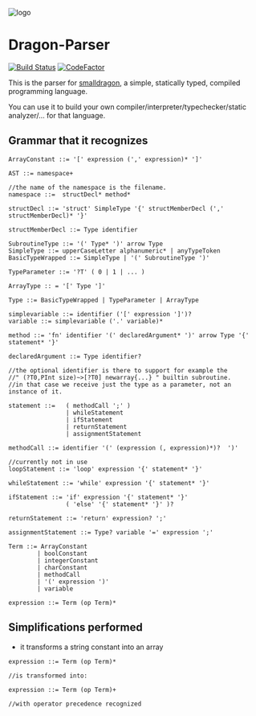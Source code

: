 ![logo](https://raw.githubusercontent.com/pointbazaar/dragon-lexer/master/img/dragon-logo.png)

# Dragon-Parser
[![Build Status](https://travis-ci.org/pointbazaar/dragon-parser.svg?branch=master)](https://travis-ci.org/pointbazaar/dragon-parser)
[![CodeFactor](https://www.codefactor.io/repository/github/pointbazaar/dragon-parser/badge)](https://www.codefactor.io/repository/github/pointbazaar/dragon-parser)

This is the parser for [smalldragon](https://github.com/pointbazaar/smalldragon), 
a simple, statically typed, compiled programming language.

You can use it to build your own
compiler/interpreter/typechecker/static analyzer/... 
for that language.

## Grammar that it recognizes

```
ArrayConstant ::= '[' expression (',' expression)* ']'

AST ::= namespace+

//the name of the namespace is the filename.
namespace ::=  structDecl* method*

structDecl ::= 'struct' SimpleType '{' structMemberDecl (',' structMemberDecl)* '}'

structMemberDecl ::= Type identifier

SubroutineType ::= '(' Type* ')' arrow Type
SimpleType ::= upperCaseLetter alphanumeric* | anyTypeToken
BasicTypeWrapped ::= SimpleType | '(' SubroutineType ')'

TypeParameter ::= '?T' ( 0 | 1 | ... )

ArrayType :: = '[' Type ']'

Type ::= BasicTypeWrapped | TypeParameter | ArrayType

simplevariable ::= identifier ('[' expression ']')?
variable ::= simplevariable ('.' variable)*

method ::= 'fn' identifier '(' declaredArgument* ')' arrow Type '{' statement* '}'

declaredArgument ::= Type identifier? 

//the optional identifier is there to support for example the 
//" (?T0,PInt size)~>[?T0] newarray{...} " builtin subroutine.
//in that case we receive just the type as a parameter, not an instance of it.

statement ::=   ( methodCall ';' )
                | whileStatement 
                | ifStatement 
                | returnStatement 
                | assignmentStatement

methodCall ::= identifier '(' (expression (, expression)*)?  ')'

//currently not in use
loopStatement ::= 'loop' expression '{' statement* '}'

whileStatement ::= 'while' expression '{' statement* '}'

ifStatement ::= 'if' expression '{' statement* '}' 
				( 'else' '{' statement* '}' )?
				
returnStatement ::= 'return' expression? ';'

assignmentStatement ::= Type? variable '=' expression ';'

Term ::= ArrayConstant 
		| boolConstant 
		| integerConstant 
		| charConstant 
		| methodCall 
		| '(' expression ')' 
		| variable

expression ::= Term (op Term)*

```

## Simplifications performed
- it transforms a string constant into an array

```
expression ::= Term (op Term)*

//is transformed into:

expression ::= Term (op Term)+

//with operator precedence recognized
```


